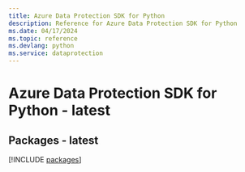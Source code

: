 ```yaml
---
title: Azure Data Protection SDK for Python
description: Reference for Azure Data Protection SDK for Python
ms.date: 04/17/2024
ms.topic: reference
ms.devlang: python
ms.service: dataprotection
---
```

# Azure Data Protection SDK for Python - latest
## Packages - latest
[!INCLUDE [packages](data-protection-index.md)]